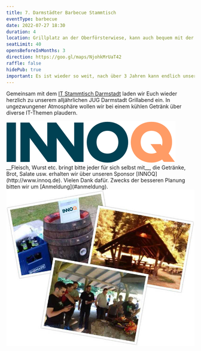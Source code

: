 ```yaml
---
title: 7. Darmstädter Barbecue Stammtisch
eventType: barbecue
date: 2022-07-27 18:30
duration: 4
location: Grillplatz an der Oberförsterwiese, kann auch bequem mit der Straßenbahn (Böllenfalltor) erreicht werden!
seatLimit: 40
opensBeforeInMonths: 3
direction: https://goo.gl/maps/NjohkMrUaT42		 
raffle: false
hidePub: true
important: Es ist wieder so weit, nach über 3 Jahren kann endlich unser beliebtes JUG Darmstadt Barbecue erneut stattfinden.
---
```


Gemeinsam mit dem [IT Stammtisch Darmstadt](http://www.it-stammtisch-darmstadt.de/) laden wir Euch wieder herzlich zu unserem alljährlichen JUG Darmstadt Grillabend ein. In ungezwungener Atmosphäre wollen wir bei einem kühlen Getränk über diverse IT-Themen plaudern.

<img src="/images/sponsors/innoq.svg" class="speakerpic"/>
__Fleisch, Wurst etc. bringt bitte jeder für sich selbst mit__, die Getränke, Brot, Salate usw. erhalten wir über unseren Sponsor [INNOQ](http://www.innoq.de). Vielen Dank dafür. Zwecks der besseren Planung bitten wir um [Anmeldung](#anmeldung).

<img src="/images/grillplatz2.jpg" />
